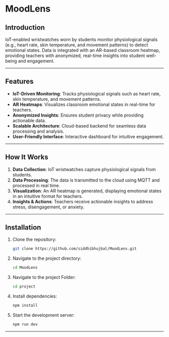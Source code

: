 # MoodLens

## Introduction

IoT-enabled wristwatches worn by students monitor physiological signals (e.g., heart rate, skin temperature, and movement patterns) to detect emotional states. Data is integrated with an AR-based classroom heatmap, providing teachers with anonymized, real-time insights into student well-being and engagement.

---

## Features
- **IoT-Driven Monitoring**: Tracks physiological signals such as heart rate, skin temperature, and movement patterns.
- **AR Heatmaps**: Visualizes classroom emotional states in real-time for teachers.
- **Anonymized Insights**: Ensures student privacy while providing actionable data.
- **Scalable Architecture**: Cloud-based backend for seamless data processing and analysis.
- **User-Friendly Interface**: Interactive dashboard for intuitive engagement.

---

## How It Works
1. **Data Collection**: IoT wristwatches capture physiological signals from students.
2. **Data Processing**: The data is transmitted to the cloud using MQTT and processed in real time.
3. **Visualization**: An AR heatmap is generated, displaying emotional states in an intuitive format for teachers.
4. **Insights & Actions**: Teachers receive actionable insights to address stress, disengagement, or anxiety.

---

## Installation
1. Clone the repository:
   ```bash
   git clone https://github.com/siddhibhujbal/MoodLens.git
   ```
2. Navigate to the project directory:
   ```bash
   cd MoodLens
   ```
3. Navigate to the project Folder:
   ```bash
   cd project
   ```

3. Install dependencies:
   ```bash
   npm install  
   ```
4. Start the development server:
   ```bash
   npm run dev
   ```
---
